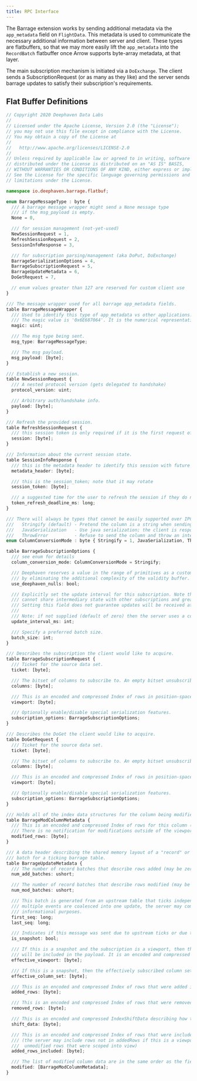 ```yaml
---
title: RPC Interface
---
```


<!---
  Copyright 2020 Deephaven Data Labs

  Licensed under the Apache License, Version 2.0 (the "License");
  you may not use this file except in compliance with the License.
  You may obtain a copy of the License at

    http://www.apache.org/licenses/LICENSE-2.0

  Unless required by applicable law or agreed to in writing, software
  distributed under the License is distributed on an "AS IS" BASIS,
  WITHOUT WARRANTIES OR CONDITIONS OF ANY KIND, either express or implied.
  See the License for the specific language governing permissions and
  limitations under the License.
-->

The Barrage extension works by sending
additional metadata via the `app_metadata` field on `FlightData`. This metadata
is used to communicate the necessary additional information between server
and client. These types are flatbuffers, so that we may more easily lift the
`app_metadata` into the `RecordBatch` flatbuffer once Arrow supports byte-array
metadata, at that layer.

The main subscription mechanism is initiated via a `DoExchange`. The client
sends a SubscriptionRequest (or as many as they like) and the server sends
barrage updates to satisfy their subscription's requirements.

## Flat Buffer Definitions

<!-- fbs, not ts, but we don't have a syntax highlighter for that -->

```ts
// Copyright 2020 Deephaven Data Labs
//
// Licensed under the Apache License, Version 2.0 (the "License");
// you may not use this file except in compliance with the License.
// You may obtain a copy of the License at
//
//   http://www.apache.org/licenses/LICENSE-2.0
//
// Unless required by applicable law or agreed to in writing, software
// distributed under the License is distributed on an "AS IS" BASIS,
// WITHOUT WARRANTIES OR CONDITIONS OF ANY KIND, either express or implied.
// See the License for the specific language governing permissions and
// limitations under the License.

namespace io.deephaven.barrage.flatbuf;

enum BarrageMessageType : byte {
  /// A barrage message wrapper might send a None message type
  /// if the msg_payload is empty.
  None = 0,

  /// for session management (not-yet-used)
  NewSessionRequest = 1,
  RefreshSessionRequest = 2,
  SessionInfoResponse = 3,

  /// for subscription parsing/management (aka DoPut, DoExchange)
  BarrageSerializationOptions = 4,
  BarrageSubscriptionRequest = 5,
  BarrageUpdateMetadata = 6,
  DoGetRequest = 7,

  // enum values greater than 127 are reserved for custom client use
}

/// The message wrapper used for all barrage app_metadata fields.
table BarrageMessageWrapper {
  /// Used to identify this type of app_metadata vs other applications.
  /// The magic value is '0x6E687064'. It is the numerical representation of the ASCII "dhvn".
  magic: uint;

  /// The msg type being sent.
  msg_type: BarrageMessageType;

  /// The msg payload.
  msg_payload: [byte];
}

/// Establish a new session.
table NewSessionRequest {
  /// A nested protocol version (gets delegated to handshake)
  protocol_version: uint;

  /// Arbitrary auth/handshake info.
  payload: [byte];
}

/// Refresh the provided session.
table RefreshSessionRequest {
  /// this session token is only required if it is the first request of a handshake rpc stream
  session: [byte];
}

/// Information about the current session state.
table SessionInfoResponse {
  /// this is the metadata header to identify this session with future requests; it must be lower-case and remain static for the life of the session
  metadata_header: [byte];

  /// this is the session_token; note that it may rotate
  session_token: [byte];

  /// a suggested time for the user to refresh the session if they do not do so earlier; value is denoted in milliseconds since epoch
  token_refresh_deadline_ms: long;
}

/// There will always be types that cannot be easily supported over IPC. These are the options:
///   Stringify (default) - Pretend the column is a string when sending over Arrow Flight (default)
///   JavaSerialization   - Use java serialization; the client is responsible for the deserialization
///   ThrowError          - Refuse to send the column and throw an internal error sharing as much detail as possible
enum ColumnConversionMode : byte { Stringify = 1, JavaSerialization, ThrowError }

table BarrageSubscriptionOptions {
  /// see enum for details
  column_conversion_mode: ColumnConversionMode = Stringify;

  /// Deephaven reserves a value in the range of primitives as a custom NULL value. This enables more efficient transmission
  /// by eliminating the additional complexity of the validity buffer.
  use_deephaven_nulls: bool;

  /// Explicitly set the update interval for this subscription. Note that subscriptions with different update intervals
  /// cannot share intermediary state with other subscriptions and greatly increases the footprint of the non-conforming subscription.
  /// Setting this field does not guarantee updates will be received at this frequency.
  ///
  /// Note: if not supplied (default of zero) then the server uses a consistent value to be efficient and fair to all clients
  update_interval_ms: int;

  /// Specify a preferred batch size.
  batch_size: int;
}

/// Describes the subscription the client would like to acquire.
table BarrageSubscriptionRequest {
  /// Ticket for the source data set.
  ticket: [byte];

  /// The bitset of columns to subscribe to. An empty bitset unsubscribes from all columns.
  columns: [byte];

  /// This is an encoded and compressed Index of rows in position-space to subscribe to.
  viewport: [byte];

  /// Optionally enable/disable special serialization features.
  subscription_options: BarrageSubscriptionOptions;
}

/// Describes the DoGet the client would like to acquire.
table DoGetRequest {
  /// Ticket for the source data set.
  ticket: [byte];

  /// The bitset of columns to subscribe to. An empty bitset unsubscribes from all columns.
  columns: [byte];

  /// This is an encoded and compressed Index of rows in position-space to subscribe to.
  viewport: [byte];

  /// Optionally enable/disable special serialization features.
  subscription_options: BarrageSubscriptionOptions;
}

/// Holds all of the index data structures for the column being modified.
table BarrageModColumnMetadata {
  /// This is an encoded and compressed Index of rows for this column (within the viewport) that were modified.
  /// There is no notification for modifications outside of the viewport.
  modified_rows: [byte];
}

/// A data header describing the shared memory layout of a "record" or "row"
/// batch for a ticking barrage table.
table BarrageUpdateMetadata {
  /// The number of record batches that describe rows added (may be zero).
  num_add_batches: ushort;

  /// The number of record batches that describe rows modified (may be zero).
  num_mod_batches: ushort;

  /// This batch is generated from an upstream table that ticks independently of the stream. If
  /// multiple events are coalesced into one update, the server may communicate that here for
  /// informational purposes.
  first_seq: long;
  last_seq: long;

  /// Indicates if this message was sent due to upstream ticks or due to a subscription change.
  is_snapshot: bool;

  /// If this is a snapshot and the subscription is a viewport, then the effectively subscribed viewport
  /// will be included in the payload. It is an encoded and compressed Index.
  effective_viewport: [byte];

  /// If this is a snapshot, then the effectively subscribed column set will be included in the payload.
  effective_column_set: [byte];

  /// This is an encoded and compressed Index of rows that were added in this update.
  added_rows: [byte];

  /// This is an encoded and compressed Index of rows that were removed in this update.
  removed_rows: [byte];

  /// This is an encoded and compressed IndexShiftData describing how the keyspace of unmodified rows changed.
  shift_data: [byte];

  /// This is an encoded and compressed Index of rows that were included with this update.
  /// (the server may include rows not in addedRows if this is a viewport subscription to refresh
  ///  unmodified rows that were scoped into view)
  added_rows_included: [byte];

  /// The list of modified column data are in the same order as the field nodes on the schema.
  modified: [BarrageModColumnMetadata];
}
```